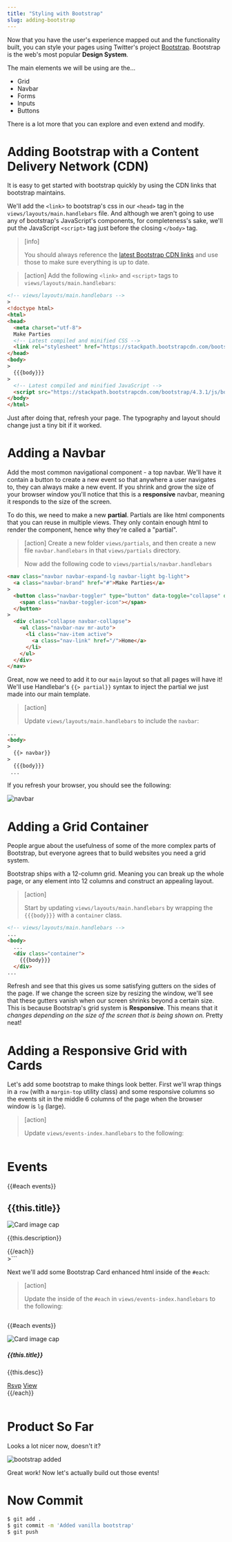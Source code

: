 ```yaml
---
title: "Styling with Bootstrap"
slug: adding-bootstrap
---
```


Now that you have the user's experience mapped out and the functionality built, you can style your pages using Twitter's project [Bootstrap](http://getbootstrap.com/). Bootstrap is the web's most popular **Design System**.

The main elements we will be using are the...

- Grid
- Navbar
- Forms
- Inputs
- Buttons

There is a lot more that you can explore and even extend and modify.

# Adding Bootstrap with a Content Delivery Network (CDN)

It is easy to get started with bootstrap quickly by using the CDN links that bootstrap maintains.

We'll add the `<link>` to bootstrap's css in our `<head>` tag in the `views/layouts/main.handlebars` file. And although we aren't going to use any of bootstrap's JavaScript's components, for completeness's sake, we'll put the JavaScript `<script>` tag just before the closing `</body>` tag.

> [info]
>
> You should always reference the [latest Bootstrap CDN links](https://www.bootstrapcdn.com/) and use those to make sure everything is up to date.

<!-- -->

> [action]
> Add the following `<link>` and `<script>` tags to `views/layouts/main.handlebars`:
>
```html
<!-- views/layouts/main.handlebars -->
>
<!doctype html>
<html>
<head>
  <meta charset="utf-8">
  Make Parties
  <!-- Latest compiled and minified CSS -->
  <link rel="stylesheet" href="https://stackpath.bootstrapcdn.com/bootstrap/4.3.1/css/bootstrap.min.css">
</head>
<body>
>
  {{{body}}}
>
  <!-- Latest compiled and minified JavaScript -->
  <script src="https://stackpath.bootstrapcdn.com/bootstrap/4.3.1/js/bootstrap.min.js"></script>
</body>
</html>
```

Just after doing that, refresh your page. The typography and layout should change just a tiny bit if it worked.

# Adding a Navbar

Add the most common navigational component - a top navbar. We'll have it contain a button to create a new event so that anywhere a user navigates to, they can always make a new event. If you shrink and grow the size of your browser window you'll notice that this is a **responsive** navbar, meaning it responds to the size of the screen.

To do this, we need to make a new **partial**. Partials are like html components that you can reuse in multiple views. They only contain enough html to render the component, hence why they're called a "partial".

> [action]
> Create a new folder `views/partials`, and then create a new file `navbar.handlebars` in that `views/partials` directory.
>
> Now add the following code to `views/partials/navbar.handlebars`
>
```html
<nav class="navbar navbar-expand-lg navbar-light bg-light">
  <a class="navbar-brand" href="#">Make Parties</a>
>
  <button class="navbar-toggler" type="button" data-toggle="collapse" data-target="#navbarSupportedContent" aria-controls="navbarSupportedContent" aria-expanded="false" aria-label="Toggle navigation">
    <span class="navbar-toggler-icon"></span>
  </button>
>
  <div class="collapse navbar-collapse">
    <ul class="navbar-nav mr-auto">
      <li class="nav-item active">
        <a class="nav-link" href="/">Home</a>
      </li>
    </ul>
  </div>
</nav>
```

Great, now we need to add it to our `main` layout so that all pages will have it! We'll use Handlebar's `{{> partial}}` syntax to inject the partial we just made into our main template.

> [action]
>
> Update `views/layouts/main.handlebars` to include the `navbar`:
>
```html
...
<body>
>
  {{> navbar}}
>
  {{{body}}}
 ...
```

If you refresh your browser, you should see the following:

![navbar](assets/navbar.png)

# Adding a Grid Container

People argue about the usefulness of some of the more complex parts of Bootstrap, but everyone agrees that to build websites you need a grid system.

Bootstrap ships with a 12-column grid. Meaning you can break up the whole page, or any element into 12 columns and construct an appealing layout.

> [action]
>
> Start by updating `views/layouts/main.handlebars` by wrapping the `{{{body}}}` with a `container` class.

```html
<!-- views/layouts/main.handlebars -->
...
<body>
  ...
  <div class="container">
    {{{body}}}
  </div>
...
```

Refresh and see that this gives us some satisfying gutters on the sides of the page. If we change the screen size by resizing the window, we'll see that these gutters vanish when our screen shrinks beyond a certain size. This is because Bootstrap's grid system is **Responsive**. This means that it _changes depending on the size of the screen that is being shown on._ Pretty neat!

# Adding a Responsive Grid with Cards

Let's add some bootstrap to make things look better. First we'll wrap things in a `row` (with a `margin-top` utility class) and some responsive columns so the events sit in the middle 6 columns of the page when the browser window is `lg` (large).

> [action]
>
> Update `views/events-index.handlebars` to the following:

>```html
  <!-- events-index -->
  <div class="row mt-4">
      <div class="col-lg-6 offset-lg-3">
          <h1>Events</h1>
          {{#each events}}
              <h2>{{this.title}}</h2>
              <img class="img-fluid" src="{{this.imgUrl}}" alt="Card image cap">
              <p>{{this.description}}</p>
          {{/each}}
      </div>
  </div>
>```

Next we'll add some Bootstrap Card enhanced html inside of the `#each`:

> [action]
>
> Update the inside of the `#each` in `views/events-index.handlebars` to the following:

> ```html
  {{#each events}}
    <div class="card mt-3">
      <img class="card-img-top" src="{{this.imgUrl}}" alt="Card image cap">
      <div class="card-body">
        <h5 class="card-title">{{this.title}}</h5>
        <p class="card-text">{{this.desc}}</p>
        <div class="text-right">
          <a href="#" class="btn btn-info">Rsvp</a>
          <a href="#" class="btn btn-primary">View</a>
        </div>
      </div>
    </div>
  {{/each}}
>```

# Product So Far

Looks a lot nicer now, doesn't it?

![bootstrap added](assets/bootstrap-added.png)

Great work! Now let's actually build out those events!

# Now Commit

```bash
$ git add .
$ git commit -m 'Added vanilla bootstrap'
$ git push
```
